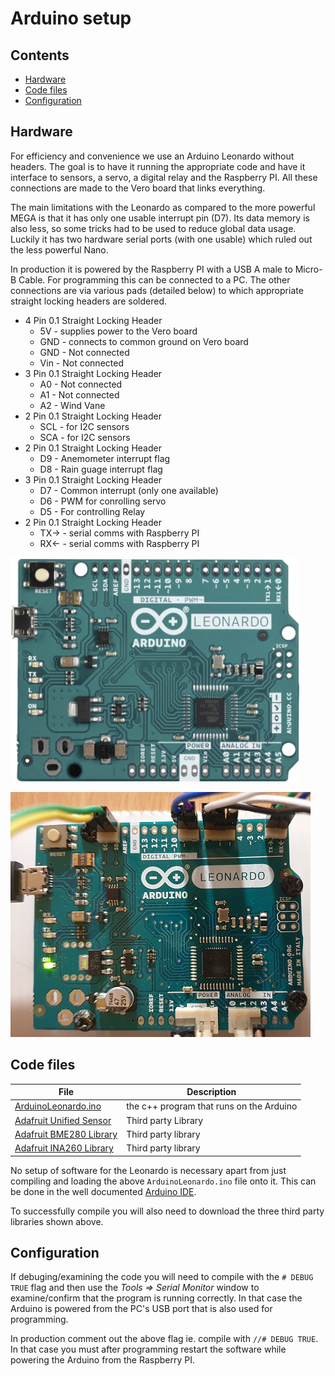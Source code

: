 # **Arduino setup**

## **Contents**

- [Hardware](#Hardware)
- [Code files](#Code-files)
- [Configuration](#Configuration)

## **Hardware**

For efficiency and convenience we use an Arduino Leonardo without headers.
The goal is to have it running the appropriate code and have it interface to sensors, a servo, a digital relay and the Raspberry PI. All these connections are made to the Vero board that links everything.

The main limitations with the Leonardo as compared to the more powerful MEGA is that it has only one usable interrupt pin (D7). Its data memory is also less, so some tricks had to be used to reduce global data usage. Luckily it has two hardware serial ports (with one usable) which ruled out the less powerful Nano.

In production it is powered by the Raspberry PI with a USB A male to Micro-B Cable. For programming this can be connected to a PC. The other connections are via various pads (detailed below) to which appropriate straight locking headers are soldered.

* 4 Pin 0.1 Straight Locking Header
  * 5V - supplies power to the Vero board
  * GND - connects to common ground on Vero board
  * GND - Not connected
  * Vin - Not connected  
* 3 Pin 0.1 Straight Locking Header
  * A0 - Not connected
  * A1 - Not connected
  * A2 - Wind Vane
* 2 Pin 0.1 Straight Locking Header
  * SCL - for I2C sensors
  * SCA - for I2C sensors
* 2 Pin 0.1 Straight Locking Header
  * D9 - Anemometer interrupt flag
  * D8 - Rain guage interrupt flag
* 3 Pin 0.1 Straight Locking Header
  * D7 - Common interrupt (only one available)
  * D6 - PWM for conrolling servo
  * D5 - For controlling Relay
* 2 Pin 0.1 Straight Locking Header
  * TX-> - serial comms with Raspberry PI
  * RX<- - serial comms with Raspberry PI

![alt text](images/Leonardo1.png "Leonardo1")

![alt text](images/Leonardo2.png "Leonardo2")

## **Code files**

 File | Description |
| --- | --- |
| [ArduinoLeonardo.ino](ArduinoLeonardo/ArduinoLeonardo.ino) | the c++ program that runs on the Arduino |
| [Adafruit Unified Sensor](https://github.com/adafruit/Adafruit_Sensor) | Third party Library |
| [Adafruit BME280 Library](https://github.com/adafruit/Adafruit_BME280_Library) | Third party library |
| [Adafruit INA260 Library](https://github.com/adafruit/Adafruit_INA260) | Third party library |

No setup of software for the Leonardo is necessary apart from just compiling and loading the above ```ArduinoLeonardo.ino``` file onto it. This can be done in the well documented [Arduino IDE](https://www.arduino.cc/en/Main/Software).

To successfully compile you will also need to download the three third party libraries shown above.

## **Configuration**

If debuging/examining the code you will need to compile with the ```# DEBUG TRUE``` flag and then use the *Tools => Serial Monitor* window to examine/confirm that the program is running correctly. In that case the Arduino is powered from the PC's USB port that is also used for programming.

In production comment out the above flag ie. compile with ```//# DEBUG TRUE```. In that case you must after programming restart the software while powering the Arduino from the Raspberry PI.
